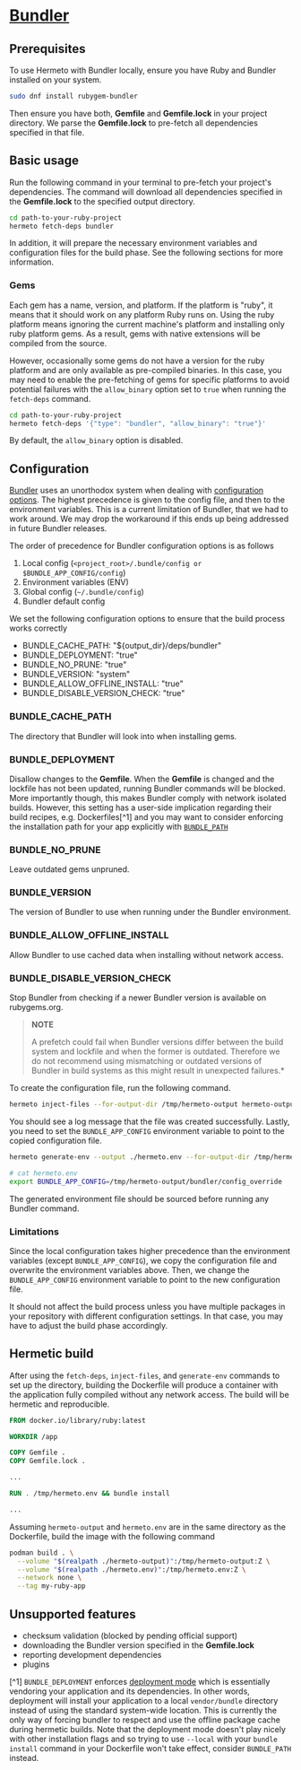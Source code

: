 # [Bundler][]

## Prerequisites

To use Hermeto with Bundler locally, ensure you have Ruby and Bundler installed
on your system.

```bash
sudo dnf install rubygem-bundler
```

Then ensure you have both, **Gemfile** and **Gemfile.lock** in your project
directory. We parse the **Gemfile.lock** to pre-fetch all dependencies
specified in that file.

## Basic usage

Run the following command in your terminal to pre-fetch your project's
dependencies. The command will download all dependencies specified in the
**Gemfile.lock** to the specified output directory.

```bash
cd path-to-your-ruby-project
hermeto fetch-deps bundler
```

In addition, it will prepare the necessary environment variables and
configuration files for the build phase. See the following sections for more
information.

### Gems

Each gem has a name, version, and platform. If the platform is "ruby", it means
that it should work on any platform Ruby runs on. Using the ruby platform means
ignoring the current machine's platform and installing only ruby platform gems.
As a result, gems with native extensions will be compiled from the source.

However, occasionally some gems do not have a version for the ruby platform and
are only available as pre-compiled binaries. In this case, you may need to
enable the pre-fetching of gems for specific platforms to avoid potential
failures with the `allow_binary` option set to `true` when running the
`fetch-deps` command.

```bash
cd path-to-your-ruby-project
hermeto fetch-deps '{"type": "bundler", "allow_binary": "true"}'
```

By default, the `allow_binary` option is disabled.

## Configuration

[Bundler][] uses an unorthodox system when dealing with
[configuration options][]. The highest precedence is given to the config file,
and then to the environment variables. This is a current limitation of Bundler,
that we had to work around. We may drop the workaround if this ends up being
addressed in future Bundler releases.

The order of precedence for Bundler configuration options is as follows

1. Local config (`<project_root>/.bundle/config or $BUNDLE_APP_CONFIG/config`)
1. Environment variables (ENV)
1. Global config (`~/.bundle/config`)
1. Bundler default config

We set the following configuration options to ensure that the build process
works correctly

* BUNDLE_CACHE_PATH: "${output_dir}/deps/bundler"
* BUNDLE_DEPLOYMENT: "true"
* BUNDLE_NO_PRUNE: "true"
* BUNDLE_VERSION: "system"
* BUNDLE_ALLOW_OFFLINE_INSTALL: "true"
* BUNDLE_DISABLE_VERSION_CHECK: "true"

### BUNDLE_CACHE_PATH

The directory that Bundler will look into when installing gems.

### BUNDLE_DEPLOYMENT

Disallow changes to the **Gemfile**. When the **Gemfile** is changed and the
lockfile has not been updated, running Bundler commands will be blocked. More
importantly though, this makes Bundler comply with network isolated builds.
However, this setting has a user-side implication regarding their build recipes,
e.g. Dockerfiles[^1] and you may want to consider enforcing the installation
path for your app explicitly with [`BUNDLE_PATH`][]

### BUNDLE_NO_PRUNE

Leave outdated gems unpruned.

### BUNDLE_VERSION

The version of Bundler to use when running under the Bundler environment.

### BUNDLE_ALLOW_OFFLINE_INSTALL

Allow Bundler to use cached data when installing without network access.

### BUNDLE_DISABLE_VERSION_CHECK

Stop Bundler from checking if a newer Bundler version is available on rubygems.org.

> **NOTE**
>
> A prefetch could fail when Bundler versions differ between the build system
> and lockfile and when the former is outdated. Therefore we do not recommend
> using mismatching or outdated versions of Bundler in build systems as this
> might result in unexpected failures.*

To create the configuration file, run the following command.

```bash
hermeto inject-files --for-output-dir /tmp/hermeto-output hermeto-output
```

You should see a log message that the file was created successfully.
Lastly, you need to set the `BUNDLE_APP_CONFIG` environment variable to point
to the copied configuration file.

```bash
hermeto generate-env --output ./hermeto.env --for-output-dir /tmp/hermeto-output ./hermeto-output
```

```bash
# cat hermeto.env
export BUNDLE_APP_CONFIG=/tmp/hermeto-output/bundler/config_override
```

The generated environment file should be sourced before running any Bundler command.

### Limitations

Since the local configuration takes higher precedence than the environment
variables (except `BUNDLE_APP_CONFIG`), we copy the configuration file and
overwrite the environment variables above. Then, we change the
`BUNDLE_APP_CONFIG` environment variable to point to the new configuration file.

It should not affect the build process unless you have multiple packages in
your repository with different configuration settings. In that case, you may
have to adjust the build phase accordingly.

## Hermetic build

After using the `fetch-deps`, `inject-files`, and `generate-env` commands
to set up the directory, building the Dockerfile will produce a container with
the application fully compiled without any network access. The build will be
hermetic and reproducible.

```dockerfile
FROM docker.io/library/ruby:latest

WORKDIR /app

COPY Gemfile .
COPY Gemfile.lock .

...

RUN . /tmp/hermeto.env && bundle install

...
```

Assuming `hermeto-output` and `hermeto.env` are in the same directory as the
Dockerfile, build the image with the following command

```bash
podman build . \
  --volume "$(realpath ./hermeto-output)":/tmp/hermeto-output:Z \
  --volume "$(realpath ./hermeto.env)":/tmp/hermeto.env:Z \
  --network none \
  --tag my-ruby-app
```

## Unsupported features

* checksum validation (blocked by pending official support)
* downloading the Bundler version specified in the **Gemfile.lock**
* reporting development dependencies
* plugins

[^1] `BUNDLE_DEPLOYMENT` enforces [deployment mode][] which is essentially
vendoring your application and its dependencies. In other words, deployment will
install your application to a local `vendor/bundle` directory instead of using
the standard system-wide location. This is currently the only way of forcing
bundler to respect and use the offline package cache during hermetic builds.
Note that the deployment mode doesn't play nicely with other installation flags
and so trying to use `--local` with your `bundle install` command in your
Dockerfile won't take effect, consider `BUNDLE_PATH` instead.

[`BUNDLE_PATH`]: https://bundler.io/v2.5/man/bundle-config.1.html#LIST-OF-AVAILABLE-KEYS
[Bundler]: https://bundler.io
[configuration options]: https://bundler.io/v2.5/man/bundle-config.1.html#DESCRIPTION
[deployment mode]: https://www.bundler.cn/man/bundle-install.1.html#DEPLOYMENT-MODE
